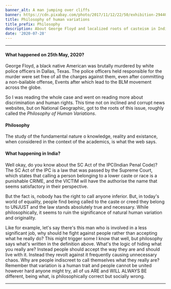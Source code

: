 ```yaml
---
banner_alt: A man jumping over cliffs
banner: https://cdn.pixabay.com/photo/2017/11/12/22/50/exhibition-2944064_960_720.jpg
title: Philosophy of human variations
title_prefix: Philosophy
description: About George Floyd and localized roots of casteism in India.
date: '2020-07-28'
---
```

--- 

#### What happened on 25th May, 2020?
George Floyd, a black native American was brutally murdered by white police officers in Dallas, Texas. The police officers held responsible for the murder were set free of all the charges against them, even after committing a non-bailable offense, Events after which lead to the BLM movement across the globe.

So I was reading the whole case and went on reading more about discrimination and human rights. This time not on inclined and corrupt news websites, but on National Geographic, got to the roots of this issue, roughly called the _Philosophy of Human Variations_.

#### Philosophy
The study of the fundamental nature o knowledge, reality and existance, when considered in the context of the academics, is what the web says.

#### What happening in India?
Well okay, do you know about the SC Act of the IPC(Indian Penal Code)? The SC Act of the IPC is a law that was passed by the Supreme Court, which states that calling a person belonging to a lower caste or race is a punishable CRIME, and the VICTIM will have the authorise the name that seems satisfactory in their perspective. 

But the fact is, nobody has the right to call anyone inferior. But, in today's world of equality, people find being called to the caste or creed they belong to UNJUST and the law stands absolutely true and necessary. While philosophically, it seems to ruin the significance of natural human variation and originality.

Like for example, let's say there's this man who is involved in a less significant job, why should he fight against people rather than accepting what he really do? This might trigger some I know that well, but philosophy says what's written in the definition above. What's the logic of hiding what you really are? Instead people should accept the way they are and should live with it. Instead they revolt against it frequently causing unnecessary chaos. Why are people indiscreet to call themselves what they really are? Remember that variation is a human trait and people cannot be united however hard anyone might try, all of us ARE and WILL ALWAYS BE different, being what, is philosophically correct but socially wrong.

---
